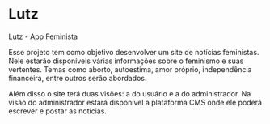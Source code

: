 <h1>Lutz</h1>
<p>Lutz - App Feminista</p>
<p>Esse projeto tem como objetivo desenvolver um site de notícias feministas. Nele estarão disponíveis várias informações sobre o feminismo e suas vertentes. Temas como aborto, autoestima, amor próprio, independência financeira, entre outros serão abordados.</p>
<p>Além disso o site terá duas visões: a do usuário e a do administrador. Na visão do administrador estará disponível a plataforma CMS onde ele poderá escrever e postar as notícias.</p>
